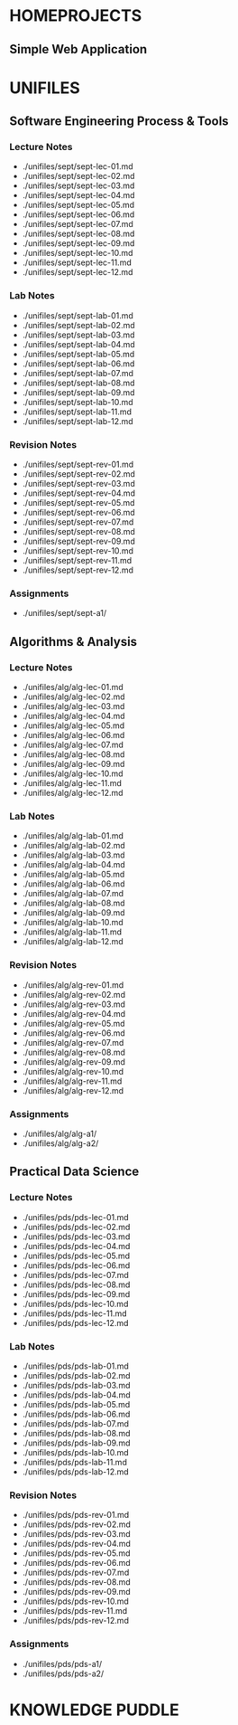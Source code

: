 # HOMEPROJECTS
## Simple Web Application

# UNIFILES
## Software Engineering Process & Tools
### Lecture Notes
- ./unifiles/sept/sept-lec-01.md
- ./unifiles/sept/sept-lec-02.md
- ./unifiles/sept/sept-lec-03.md
- ./unifiles/sept/sept-lec-04.md
- ./unifiles/sept/sept-lec-05.md
- ./unifiles/sept/sept-lec-06.md
- ./unifiles/sept/sept-lec-07.md
- ./unifiles/sept/sept-lec-08.md
- ./unifiles/sept/sept-lec-09.md
- ./unifiles/sept/sept-lec-10.md
- ./unifiles/sept/sept-lec-11.md
- ./unifiles/sept/sept-lec-12.md
### Lab Notes
- ./unifiles/sept/sept-lab-01.md
- ./unifiles/sept/sept-lab-02.md
- ./unifiles/sept/sept-lab-03.md
- ./unifiles/sept/sept-lab-04.md
- ./unifiles/sept/sept-lab-05.md
- ./unifiles/sept/sept-lab-06.md
- ./unifiles/sept/sept-lab-07.md
- ./unifiles/sept/sept-lab-08.md
- ./unifiles/sept/sept-lab-09.md
- ./unifiles/sept/sept-lab-10.md
- ./unifiles/sept/sept-lab-11.md
- ./unifiles/sept/sept-lab-12.md
### Revision Notes
- ./unifiles/sept/sept-rev-01.md
- ./unifiles/sept/sept-rev-02.md
- ./unifiles/sept/sept-rev-03.md
- ./unifiles/sept/sept-rev-04.md
- ./unifiles/sept/sept-rev-05.md
- ./unifiles/sept/sept-rev-06.md
- ./unifiles/sept/sept-rev-07.md
- ./unifiles/sept/sept-rev-08.md
- ./unifiles/sept/sept-rev-09.md
- ./unifiles/sept/sept-rev-10.md
- ./unifiles/sept/sept-rev-11.md
- ./unifiles/sept/sept-rev-12.md
### Assignments
- ./unifiles/sept/sept-a1/

## Algorithms & Analysis
### Lecture Notes
- ./unifiles/alg/alg-lec-01.md
- ./unifiles/alg/alg-lec-02.md
- ./unifiles/alg/alg-lec-03.md
- ./unifiles/alg/alg-lec-04.md
- ./unifiles/alg/alg-lec-05.md
- ./unifiles/alg/alg-lec-06.md
- ./unifiles/alg/alg-lec-07.md
- ./unifiles/alg/alg-lec-08.md
- ./unifiles/alg/alg-lec-09.md
- ./unifiles/alg/alg-lec-10.md
- ./unifiles/alg/alg-lec-11.md
- ./unifiles/alg/alg-lec-12.md
### Lab Notes
- ./unifiles/alg/alg-lab-01.md
- ./unifiles/alg/alg-lab-02.md
- ./unifiles/alg/alg-lab-03.md
- ./unifiles/alg/alg-lab-04.md
- ./unifiles/alg/alg-lab-05.md
- ./unifiles/alg/alg-lab-06.md
- ./unifiles/alg/alg-lab-07.md
- ./unifiles/alg/alg-lab-08.md
- ./unifiles/alg/alg-lab-09.md
- ./unifiles/alg/alg-lab-10.md
- ./unifiles/alg/alg-lab-11.md
- ./unifiles/alg/alg-lab-12.md
### Revision Notes
- ./unifiles/alg/alg-rev-01.md
- ./unifiles/alg/alg-rev-02.md
- ./unifiles/alg/alg-rev-03.md
- ./unifiles/alg/alg-rev-04.md
- ./unifiles/alg/alg-rev-05.md
- ./unifiles/alg/alg-rev-06.md
- ./unifiles/alg/alg-rev-07.md
- ./unifiles/alg/alg-rev-08.md
- ./unifiles/alg/alg-rev-09.md
- ./unifiles/alg/alg-rev-10.md
- ./unifiles/alg/alg-rev-11.md
- ./unifiles/alg/alg-rev-12.md
### Assignments
- ./unifiles/alg/alg-a1/
- ./unifiles/alg/alg-a2/

## Practical Data Science
### Lecture Notes
- ./unifiles/pds/pds-lec-01.md
- ./unifiles/pds/pds-lec-02.md
- ./unifiles/pds/pds-lec-03.md
- ./unifiles/pds/pds-lec-04.md
- ./unifiles/pds/pds-lec-05.md
- ./unifiles/pds/pds-lec-06.md
- ./unifiles/pds/pds-lec-07.md
- ./unifiles/pds/pds-lec-08.md
- ./unifiles/pds/pds-lec-09.md
- ./unifiles/pds/pds-lec-10.md
- ./unifiles/pds/pds-lec-11.md
- ./unifiles/pds/pds-lec-12.md
### Lab Notes
- ./unifiles/pds/pds-lab-01.md
- ./unifiles/pds/pds-lab-02.md
- ./unifiles/pds/pds-lab-03.md
- ./unifiles/pds/pds-lab-04.md
- ./unifiles/pds/pds-lab-05.md
- ./unifiles/pds/pds-lab-06.md
- ./unifiles/pds/pds-lab-07.md
- ./unifiles/pds/pds-lab-08.md
- ./unifiles/pds/pds-lab-09.md
- ./unifiles/pds/pds-lab-10.md
- ./unifiles/pds/pds-lab-11.md
- ./unifiles/pds/pds-lab-12.md
### Revision Notes
- ./unifiles/pds/pds-rev-01.md
- ./unifiles/pds/pds-rev-02.md
- ./unifiles/pds/pds-rev-03.md
- ./unifiles/pds/pds-rev-04.md
- ./unifiles/pds/pds-rev-05.md
- ./unifiles/pds/pds-rev-06.md
- ./unifiles/pds/pds-rev-07.md
- ./unifiles/pds/pds-rev-08.md
- ./unifiles/pds/pds-rev-09.md
- ./unifiles/pds/pds-rev-10.md
- ./unifiles/pds/pds-rev-11.md
- ./unifiles/pds/pds-rev-12.md
### Assignments
- ./unifiles/pds/pds-a1/
- ./unifiles/pds/pds-a2/

# KNOWLEDGE PUDDLE

